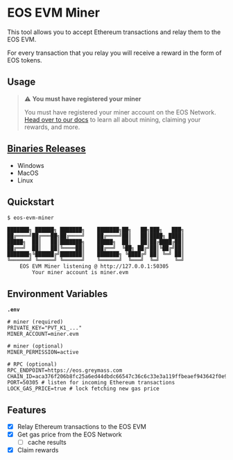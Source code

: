 # EOS EVM Miner

This tool allows you to accept Ethereum transactions and relay them to the EOS EVM.

For every transaction that you relay you will receive a reward in the form of EOS tokens.

## Usage

> ⚠ **You must have registered your miner**
>
> You must have registered your miner account on the EOS Network.
> [Head over to our docs](https://docs.eosnetwork.com/docs/latest/eos-evm/mining/basic-setup) to learn all about mining, claiming your rewards, and more.

## [Binaries Releases](https://github.com/pinax-network/eos-evm-miner/releases)

- Windows
- MacOS
- Linux

## Quickstart

```
$ eos-evm-miner

███████╗ ██████╗ ███████╗    ███████╗██╗   ██╗███╗   ███╗
██╔════╝██╔═══██╗██╔════╝    ██╔════╝██║   ██║████╗ ████║
█████╗  ██║   ██║███████╗    █████╗  ██║   ██║██╔████╔██║
██╔══╝  ██║   ██║╚════██║    ██╔══╝  ╚██╗ ██╔╝██║╚██╔╝██║
███████╗╚██████╔╝███████║    ███████╗ ╚████╔╝ ██║ ╚═╝ ██║
╚══════╝ ╚═════╝ ╚══════╝    ╚══════╝  ╚═══╝  ╚═╝     ╚═╝
    EOS EVM Miner listening @ http://127.0.0.1:50305
        Your miner account is miner.evm
```

## Environment Variables

**`.env`**
```env
# miner (required)
PRIVATE_KEY="PVT_K1_..."
MINER_ACCOUNT=miner.evm

# miner (optional)
MINER_PERMISSION=active

# RPC (optional)
RPC_ENDPOINT=https://eos.greymass.com
CHAIN_ID=aca376f206b8fc25a6ed44dbdc66547c36c6c33e3a119ffbeaef943642f0e906
PORT=50305 # listen for incoming Ethereum transactions
LOCK_GAS_PRICE=true # lock fetching new gas price
```

## Features

- [x] Relay Ethereum transactions to the EOS EVM
- [x] Get gas price from the EOS Network
  - [ ] cache results
- [x] Claim rewards